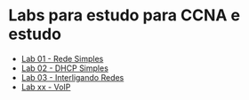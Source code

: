 # Labs para estudo para CCNA e estudo

- [Lab 01 - Rede Simples]()
- [Lab 02 - DHCP Simples](https://github.com/Tetzdesen/Estudo-Redes/tree/main/Cisco/lab-02)
- [Lab 03 - Interligando Redes](https://github.com/Tetzdesen/Estudo-Redes/tree/main/Cisco/lab-03)
- [Lab xx - VoIP]()
